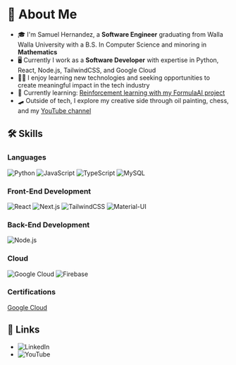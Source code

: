 # 🚀 About Me

- 🎓 I'm Samuel Hernandez, a **Software Engineer** graduating from Walla Walla University with a B.S. In Computer Science and minoring in **Mathematics**
- 🖥 Currently I work as a **Software Developer** with expertise in Python, React, Node.js, TailwindCSS, and Google Cloud
- 👨‍💻 I enjoy learning new technologies and seeking opportunities to create meaningful impact in the tech industry
- 🌱 Currently learning: [Reinforcement learning with my FormulaAI project](https://github.com/SamuelSHernandez/FormulaAI)
- 🛹 Outside of tech, I explore my creative side through oil painting, chess, and my [YouTube channel]([https://www.youtube.com/your-channel-link](https://www.youtube.com/channel/UCZRfg86zEdzWJxwWs898yrA))

## 🛠️ Skills

### Languages
![Python](https://img.shields.io/badge/Python-3776AB?style=for-the-badge&logo=python&logoColor=white)
![JavaScript](https://img.shields.io/badge/JavaScript-F7DF1E?style=for-the-badge&logo=javascript&logoColor=black)
![TypeScript](https://img.shields.io/badge/TypeScript-007ACC?style=for-the-badge&logo=typescript&logoColor=white)
![MySQL](https://img.shields.io/badge/MySQL-4479A1?style=for-the-badge&logo=mysql&logoColor=white)

### Front-End Development
![React](https://img.shields.io/badge/React-20232A?style=for-the-badge&logo=react&logoColor=61DAFB)
![Next.js](https://img.shields.io/badge/Next.js-000000?style=for-the-badge&logo=next.js&logoColor=white)
![TailwindCSS](https://img.shields.io/badge/Tailwind_CSS-38B2AC?style=for-the-badge&logo=tailwind-css&logoColor=white)
![Material-UI](https://img.shields.io/badge/Material--UI-0081CB?style=for-the-badge&logo=material-ui&logoColor=white)


### Back-End Development
![Node.js](https://img.shields.io/badge/Node.js-339933?style=for-the-badge&logo=node.js&logoColor=white)


### Cloud
![Google Cloud](https://img.shields.io/badge/Google_Cloud-4285F4?style=for-the-badge&logo=google-cloud&logoColor=white)
![Firebase](https://img.shields.io/badge/Firebase-FFCA28?style=for-the-badge&logo=firebase&logoColor=black)


### Certifications
[Google Cloud](https://www.cloudskillsboost.google/public_profiles/96ad637f-cef7-476d-8028-cca73d1b9f97/badges/670823)

## 🔗 Links
- ![LinkedIn](https://www.linkedin.com/in/samuel-hernandez)
- ![YouTube](https://www.youtube.com/@ScienceTime/)

